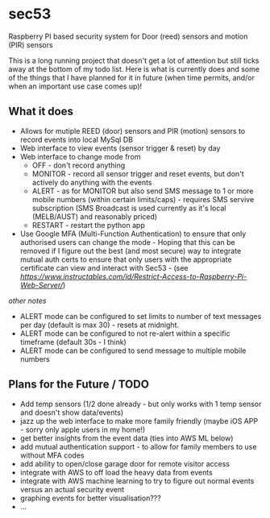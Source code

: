 # sec53
Raspberry PI based security system for Door (reed) sensors and motion (PIR) sensors

This is a long running project that doesn't get a lot of attention but still ticks away at the bottom of my todo list. Here is what is currently does and some of the things that I have planned for it in future (when time permits, and/or when an important use case comes up)!

## What it does
* Allows for mutiple REED (door) sensors and PIR (motion) sensors to record events into local MySql DB
* Web interface to view events (sensor trigger & reset) by day
* Web interface to change mode from 
  * OFF - don't record anything
  * MONITOR - record all sensor trigger and reset events, but don't actively do anything with the events
  * ALERT - as for MONITOR but also send SMS message to 1 or more mobile numbers (within certain limits/caps) - requires SMS servive subscription (SMS Broadcast is used currently as it's local (MELB/AUST) and reasonably priced)
  * RESTART - restart the python app
* Use Google MFA (Multi-Function Authentication) to ensure that only authorised users can change the mode - Hoping that this can be removed if I figure out the best (and most secure) way to integrate mutual auth certs to ensure that only users with the appropriate certificate can view and interact with Sec53 - (see _https://www.instructables.com/id/Restrict-Access-to-Raspberry-Pi-Web-Server/_)

_other notes_
* ALERT mode can be configured to set limits to number of text messages per day (default is max 30) - resets at midnight.
* ALERT mode can be configured to not re-alert within a specific timeframe (default 30s - I think)
* ALERT mode can be configured to send message to multiple mobile numbers

## Plans for the Future / TODO
* Add temp sensors (1/2 done already - but only works with 1 temp sensor and doesn't show data/events)
* jazz up the web interface to make more family friendly (maybe iOS APP - sorry only apple users in my home!)
* get better insights from the event data (ties into AWS ML below)
* add mutual authentication support - to allow for family members to use without MFA codes
* add ability to open/close garage door for remote visitor access
* integrate with AWS to off load the heavy data from events
* integrate with AWS machine learning to try to figure out normal events versus an actual security event
* graphing events for better visualisation???
* ...
